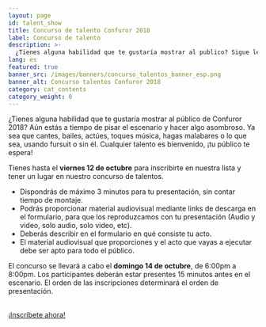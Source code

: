 ```yaml
---
layout: page
id: talent_show
title: Concurso de talento Confuror 2018
label: Concurso de talento
description: >-
  ¿Tienes alguna habilidad que te gustaría mostrar al publico? Sigue leyendo y averigua como participar en nuestro concurso de talentos.
lang: es
featured: true
banner_src: /images/banners/concurso_talentos_banner_esp.png
banner_alt: Concurso talentos Confuror 2018
category: cat_contents
category_weight: 0
---
```


¿Tienes alguna habilidad que te gustaría mostrar al público de Confuror 2018? Aún estás a tiempo de pisar el escenario y hacer algo asombroso. Ya sea que cantes, bailes, actúes, toques música, hagas malabares o lo que sea, usando fursuit o sin él. Cualquier talento es bienvenido, ¡tu público te espera!

Tienes hasta el **viernes 12 de octubre** para inscribirte en nuestra lista y tener un lugar en nuestro concurso de talentos.

- Dispondrás de máximo 3 minutos para tu presentación, sin contar tiempo de montaje.
- Podrás proporcionar material audiovisual mediante links de descarga en el formulario, para que los reproduzcamos con tu presentación (Audio y video, solo audio, solo video, etc).
- Deberás describir en el formulario en qué consiste tu acto.
- El material audiovisual que proporciones y el acto que vayas a ejecutar debe ser apto para todo el público.

El concurso se llevará a cabo el **domingo 14 de octubre**, de 6:00pm a 8:00pm. Los participantes deberán estar presentes 15 minutos antes en el escenario. El orden de las inscripciones determinará el orden de presentación.

<br>
<div class="registration__form-button-container">
  <a href="https://goo.gl/forms/F5nv04E4Xu26ljdL2" class="registration__form-button">¡Inscríbete ahora!</a>
</div>